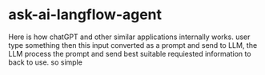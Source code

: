# ask-ai-langflow-agent
Here is how chatGPT and other similar applications internally works. user type something then this input converted as a prompt and send to LLM, the LLM process the prompt and send best suitable requiested information to back to use. so simple 
